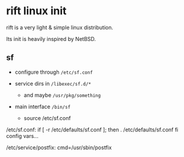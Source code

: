 rift linux init
===============

rift is a very light & simple linux distribution.

Its init is heavily inspired by NetBSD.


sf
--

- configure through `/etc/sf.conf`

- service dirs in `/libexec/sf.d/*`
  - and maybe `/usr/pkg/something`

- main interface `/bin/sf`
  - source /etc/sf.conf


/etc/sf.conf:
  if [ -r /etc/defaults/sf.conf ]; then
    . /etc/defaults/sf.conf
  fi
  config vars...


/etc/service/postfix:
  cmd=/usr/sbin/postfix
